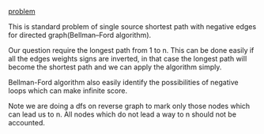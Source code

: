 [problem](https://cses.fi/problemset/task/1673/)

This is standard problem of single source shortest path with negative edges for directed graph(Bellman–Ford algorithm).

Our question require the longest path from 1 to n. This can be done easily if all the edges weights signs are inverted, in that case the longest path will become the shortest path and we can apply the algorithm simply.

Bellman-Ford algorithm also easily identify the possibilities of negative loops which can make infinite score.

Note we are doing a dfs on reverse graph to mark only those nodes which can lead us to n. All nodes which do not lead a way to n should not be accounted.
